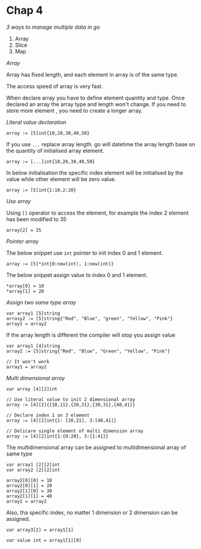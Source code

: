 # Chap 4

*3 ways to manage multiple data in go*

1. Array
2. Slice
3. Map

*Array*

Array has fixed length, and each element in array is of the same type.

The access speed of array is very fast.

When declare array you have to define element quantity and type. Once declared an array the array type and length won't
change. If you need to store more element , you need to create a longer array.

*Literal value declaration*

```
array := [5]int{10,20,30,40,50}
```

If you use `...` replace array length. go will datetime the array length base on the quantity of initialised array
element.

```
array := [...]int{10,20,30,40,50}
```

In below initialisation the specific index element will be initialised by the value while other element will be zero
value.

```
array := [5]int{1:10,2:20}
```

*Use array*

Using `[]` operator to access the element, for example the index 2 element has been modified to 35

```
array[2] = 35
```

*Pointer array*

The below snippet use `int` pointer to init index 0 and 1 element.

```
array := [5]*int{0:new(int), 1:new(int)}
```

The below snippet assign value to index 0 and 1 element.

```
*array[0] = 10
*array[1] = 20
```

*Assign two same type array*

```
var array1 [5]string
arrasy2 := [5]string{"Red", "Blue", "green", "Yellow", "Pink"}
array1 = array2

```

If the array length is different the compiler will stop you assign value

```
var array1 [4]string
array2 := [5]string{"Red", "Blue", "Green", "Yellow", "Pink"}

// It won't work
array1 = array2

``` 

*Multi dimensional array*

```
var array [4][2]int

// Use literal value to init 2 dimensional array
array := [4][2]{{10,11},{20,21},{30,31},{40,41}}

// Declare index 1 an 3 element
array := [4][2]int{1: [20,21], 3:[40,41]}

// Delicare single element of multi dimension array
array := [4][2]int{1:{0:20}, 3:{1:41}}
```

The multidimensional array can be assigned to multidimensional array of same type

```
var array1 [2][2]int
var array2 [2][2]int

array2[0][0] = 10
array2[0][1] = 20
array2[1][0] = 30
array2[1][1] = 40
array1 = array2
```

Also, tha specific index, no matter 1 dimension or 2 dimension can be assigned.

```
var array3[2] = array1[1]

var value int = array1[1][0]
```

